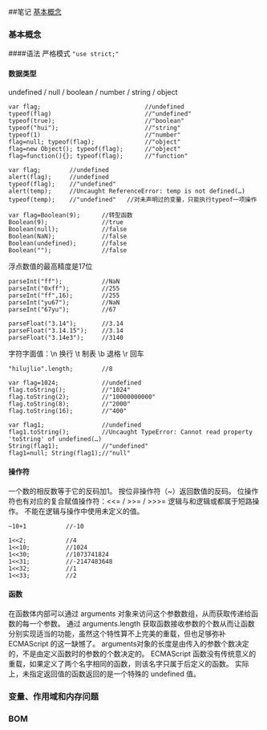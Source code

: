 ##笔记
[基本概念](#3)

### <a id="3">基本概念</a>
####语法
严格模式 `"use strict;"`

#### 数据类型
undefined / null / boolean / number / string / object
```
var flag;                             //undefined
typeof(flag)                          //"undefined"
typeof(true);                         //"boolean"
typeof("hui");                        //"string"
typeof(1)                             //"number"
flag=null; typeof(flag);              //"object"
flag=new Object(); typeof(flag);      //"object"
flag=function(){}; typeof(flag);      //"function"
```

```
var flag;        //undefined
alert(flag);     //undefined
typeof(flag);    //"undefined"
alert(temp);     //Uncaught ReferenceError: temp is not defined(…)
typeof(temp);    //"undefined"   //对未声明过的变量，只能执行typeof一项操作
```

```
var flag=Boolean(9);      //转型函数
Boolean(9);               //true
Boolean(null);            //false
Boolean(NaN);             //false
Boolean(undefined);       //false
Boolean("");              //false
```

浮点数值的最高精度是17位
```
parseInt("ff");           //NaN
parseInt("0xff");         //255
parseInt("ff",16);        //255
parseInt("yu67");         //NaN
parseInt("67yu");         //67

parseFloat("3.14");       //3.14
parseFloat("3.14.15");    //3.14
parseFloat("3.14e3");     //3140
```

字符字面值：\n 换行   \t 制表   \b 退格   \r 回车
```
"hilujlio".length;        //8

var flag=1024;            //undefined
flag.toString();          //"1024"
flag.toString(2);         //"10000000000"
flag.toString(8);         //"2000"
flag.toString(16);        //"400"

var flag1;                //undefined
flag1.toString();         //Uncaught TypeError: Cannot read property 'toString' of undefined(…)
String(flag1);            //"undefined"
flag1=null; String(flag1);//"null"
```

#### 操作符
一个数的相反数等于它的反码加1。
按位非操作符（~）返回数值的反码。
位操作符也有对应的复合赋值操作符：<<= / >>= / >>>=
逻辑与和逻辑或都属于短路操作。
不能在逻辑与操作中使用未定义的值。
```
~10+1           //-10

1<<2;           //4
1<<10;          //1024
1<<30;          //1073741824
1<<31;          //-2147483648
1<<32;          //1
1<<33;          //2
```

#### 函数
在函数体内部可以通过 arguments 对象来访问这个参数数组，从而获取传递给函数的每一个参数。
通过 arguments.length 获取函数接收参数的个数从而让函数分别实现适当的功能，虽然这个特性算不上完美的重载，但也足够弥补 ECMAScript 的这一缺憾了。
arguments对象的长度是由传入的参数个数决定的，不是由定义函数时的参数的个数决定的。
ECMAScript 函数没有传统意义的重载，如果定义了两个名字相同的函数，则该名字只属于后定义的函数。
实际上，未指定返回值的函数返回的是一个特殊的 undefined 值。


### <a id="4">变量、作用域和内存问题</a>

### <a id="8">BOM</a>
